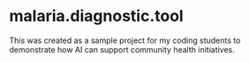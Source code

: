 # malaria.diagnostic.tool
This was created as a sample project for my coding students to demonstrate how AI can support community health initiatives.
